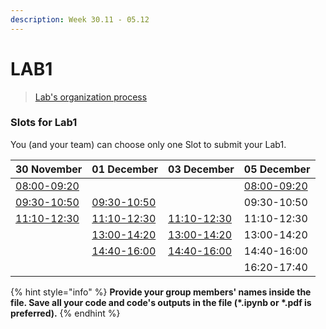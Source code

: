 ```yaml
---
description: Week 30.11 - 05.12
---
```


# LAB1

> [Lab's organization process](../../course-overview/grading/lab.md)

### Slots for Lab1

You \(and your team\) can choose only one Slot to submit your Lab1.

| 30 November | 01 December | 03 December | 05 December |
| :--- | :--- | :--- | :--- |
| [08:00-09:20]() |  |  | [08:00-09:20](lab-1.-saturday-08-00.md) |
| [09:30-10:50]() | [09:30-10:50]() |  | 09:30-10:50 |
| [11:10-12:30]() | [11:10-12:30]() | [11:10-12:30]() | 11:10-12:30 |
|  | [13:00-14:20]() | [13:00-14:20]() | 13:00-14:20 |
|  | [14:40-16:00]() | [14:40-16:00]() | 14:40-16:00 |
|  |  |  | 16:20-17:40 |

{% hint style="info" %}
**Provide your group members' names inside the file. Save all your code and code's outputs in the file \(\*.ipynb or \*.pdf is preferred\).**
{% endhint %}


